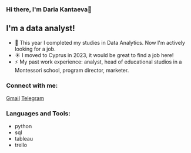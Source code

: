 ### Hi there, I'm Daria Kantaeva👋

## I'm a data analyst!
- 🔭 This year I completed my studies in Data Analytics. Now I'm actively looking for a job. 
- ☀️ I moved to Cyprus in 2023, it would be great to find a job here!
- ⚡ My past work experience: analyst, head of educational studios in a Montessori school, program director, marketer.

### Connect with me:
[Gmail](mailto:daria.kantaeva29@gmail.com) 
[Telegram](https://t.me/kantaevad)

### Languages and Tools:
- python
- sql
- tableau
- trello
